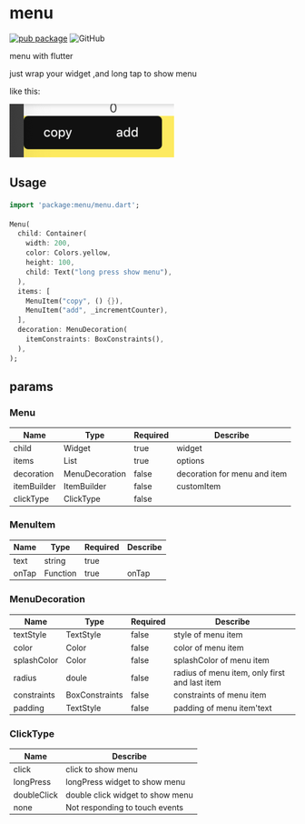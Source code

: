 # menu

[![pub package](https://img.shields.io/pub/v/menu.svg)](https://pub.dartlang.org/packages/menu)
![GitHub](https://img.shields.io/github/license/caijinglong/flutter_long_tap_menu.svg)

menu with flutter

just wrap your widget ,and long tap to show menu

like this:

![img](https://raw.githubusercontent.com/CaiJingLong/asset_for_picgo/master/20190301214752.png)

## Usage

```dart
import 'package:menu/menu.dart';

Menu(
  child: Container(
    width: 200,
    color: Colors.yellow,
    height: 100,
    child: Text("long press show menu"),
  ),
  items: [
    MenuItem("copy", () {}),
    MenuItem("add", _incrementCounter),
  ],
  decoration: MenuDecoration(
    itemConstraints: BoxConstraints(),
  ),
);
```

## params

### Menu

| Name        | Type           | Required | Describe                     |
| ----------- | -------------- | -------- | ---------------------------- |
| child       | Widget         | true     | widget                       |
| items       | List<MenuItem> | true     | options                      |
| decoration  | MenuDecoration | false    | decoration for menu and item |
| itemBuilder | ItemBuilder    | false    | customItem                   |
| clickType   | ClickType      | false    |                              |

### MenuItem

| Name  | Type     | Required | Describe |
| ----- | -------- | -------- | -------- |
| text  | string   | true     |          |
| onTap | Function | true     | onTap    |

### MenuDecoration

| Name        | Type           | Required | Describe                                      |
| ----------- | -------------- | -------- | --------------------------------------------- |
| textStyle   | TextStyle      | false    | style of menu item                            |
| color       | Color          | false    | color of menu item                            |
| splashColor | Color          | false    | splashColor of menu item                      |
| radius      | doule          | false    | radius of menu item, only first and last item |
| constraints | BoxConstraints | false    | constraints of menu item                      |
| padding     | TextStyle      | false    | padding of menu item'text                     |

### ClickType

| Name        | Describe                         |
| ----------- | -------------------------------- |
| click       | click to show menu               |
| longPress   | longPress widget to show menu    |
| doubleClick | double click widget to show menu |
| none        | Not responding to touch events   |
